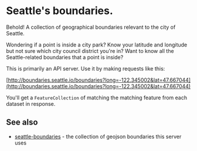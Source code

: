 # Seattle's boundaries.

Behold! A collection of geographical boundaries relevant to the city of Seattle.

Wondering if a point is inside a city park? Know your latitude and longitude but not sure which city council district you're in?
Want to know all the Seattle-related boundaries that a point is inside?

This is primarily an API server. Use it by making requests like this:

[http://boundaries.seattle.io/boundaries?long=-122.345002&lat=47.667044](http://boundaries.seattle.io/boundaries?long=-122.345002&lat=47.667044)

You'll get a `FeatureCollection` of matching the matching feature from each dataset in response.

## See also
- [seattle-boundaries](https://github.com/openseattle/seattle-boundaries) - the collection of geojson boundaries this server uses
